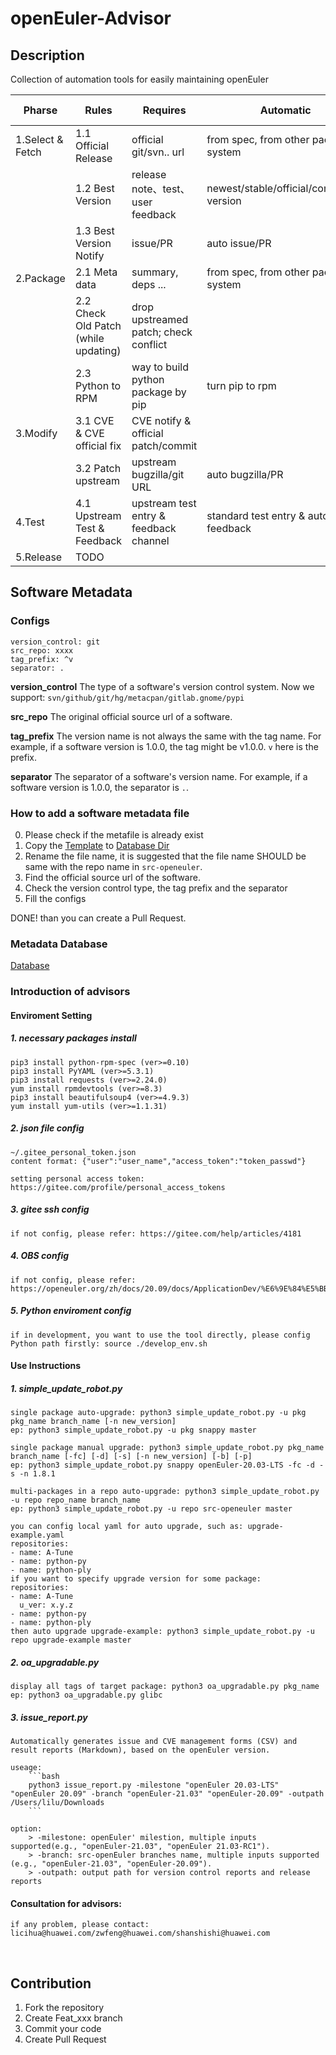 # openEuler-Advisor

## Description
Collection of automation tools for easily maintaining openEuler

| Pharse           | Rules           | Requires  | Automatic  | Data & Tool   |
|------------------|-----------------------|---|---|------|
| 1.Select & Fetch | 1.1 Official Release  | official git/svn.. url  | from spec, from other package system  | [Software Metadata](#Software-Metadata) |
|                  | 1.2 Best Version     | release note、test、user feedback   | newest/stable/official/compatible version  |      |
|                  | 1.3 Best Version Notify | issue/PR | auto issue/PR | |
| 2.Package        | 2.1 Meta data | summary, deps ...  |  from spec, from other package system    |    |
|                  | 2.2 Check Old Patch (while updating) | drop upstreamed patch; check conflict  |   |
|                  | 2.3 Python to RPM  | way to build python package by pip | turn pip to rpm |   |
| 3.Modify         | 3.1 CVE & CVE official fix | CVE notify & official patch/commit  |   |
|                  | 3.2 Patch upstream    | upstream bugzilla/git URL | auto bugzilla/PR  |      |
| 4.Test           | 4.1 Upstream Test & Feedback   | upstream test entry & feedback channel  | standard test entry & auto feedback  |  |
| 5.Release        | TODO       |   |   |


## Software Metadata
### Configs
```
version_control: git
src_repo: xxxx
tag_prefix: ^v
separator: .
```

**version_control**
The type of a software's version control system.
Now we support:  `svn/github/git/hg/metacpan/gitlab.gnome/pypi`

**src_repo**
The original official source url of a software.

**tag_prefix**
The version name is not always the same with the tag name. 
For example, if a software version is 1.0.0, the tag might be v1.0.0. `v` here is the prefix.

**separator**
The separator of a software's version name. For example, if a software version is 1.0.0, the separator is `.`.

### How to add a software metadata file
0. Please check if the metafile is already exist
1. Copy the [Template](./template.yaml) to [Database Dir](./upstream-info)
2. Rename the file name, it is suggested that the file name SHOULD be same with the repo name in `src-openeuler`.
3. Find the official source url of the software.
4. Check the version control type, the tag prefix and the separator
5. Fill the configs

DONE! than you can create a Pull Request.

### Metadata Database
[Database](./upstream-info)  
	
### Introduction of advisors 	
#### Enviroment Setting
##### 1. necessary packages install
	pip3 install python-rpm-spec (ver>=0.10)
	pip3 install PyYAML (ver>=5.3.1)
	pip3 install requests (ver>=2.24.0)
	yum install rpmdevtools (ver>=8.3)
	pip3 install beautifulsoup4 (ver>=4.9.3)
	yum install yum-utils (ver>=1.1.31)

##### 2. json file config
	~/.gitee_personal_token.json
	content format: {"user":"user_name","access_token":"token_passwd"}
	
	setting personal access token: https://gitee.com/profile/personal_access_tokens

##### 3. gitee ssh config
	if not config, please refer: https://gitee.com/help/articles/4181

##### 4. OBS config
	if not config, please refer: https://openeuler.org/zh/docs/20.09/docs/ApplicationDev/%E6%9E%84%E5%BB%BARPM%E5%8C%85.html

##### 5. Python enviroment config
	if in development, you want to use the tool directly, please config Python path firstly: source ./develop_env.sh

#### Use Instructions
##### 1. simple_update_robot.py
	single package auto-upgrade: python3 simple_update_robot.py -u pkg pkg_name branch_name [-n new_version]
	ep: python3 simple_update_robot.py -u pkg snappy master
	
	single package manual upgrade: python3 simple_update_robot.py pkg_name branch_name [-fc] [-d] [-s] [-n new_version] [-b] [-p]
	ep: python3 simple_update_robot.py snappy openEuler-20.03-LTS -fc -d -s -n 1.8.1
	
	multi-packages in a repo auto-upgrade: python3 simple_update_robot.py -u repo repo_name branch_name
	ep: python3 simple_update_robot.py -u repo src-openeuler master
	
	you can config local yaml for auto upgrade, such as: upgrade-example.yaml
	repositories:
	- name: A-Tune
	- name: python-py
	- name: python-ply
	if you want to specify upgrade version for some package:
	repositories:
	- name: A-Tune
	  u_ver: x.y.z
	- name: python-py
	- name: python-ply
	then auto upgrade upgrade-example: python3 simple_update_robot.py -u repo upgrade-example master

##### 2. oa_upgradable.py 
	display all tags of target package: python3 oa_upgradable.py pkg_name
	ep: python3 oa_upgradable.py glibc

##### 3. issue_report.py

	Automatically generates issue and CVE management forms (CSV) and result reports (Markdown), based on the openEuler version.
	
	useage: 
		```bash
		python3 issue_report.py -milestone "openEuler 20.03-LTS" "openEuler 20.09" -branch "openEuler-21.03" "openEuler-20.09" -outpath /Users/lilu/Downloads 
		```
	
	option:
		> -milestone: openEuler' milestion, multiple inputs supported(e.g., "openEuler-21.03", "openEuler 21.03-RC1").
		> -branch: src-openEuler branches name, multiple inputs supported (e.g., "openEuler-21.03", "openEuler-20.09").
		> -outpath: output path for version control reports and release reports

#### Consultation for advisors:
	if any problem, please contact: licihua@huawei.com/zwfeng@huawei.com/shanshishi@huawei.com


​	
## Contribution

1.  Fork the repository
2.  Create Feat_xxx branch
3.  Commit your code
4.  Create Pull Request

